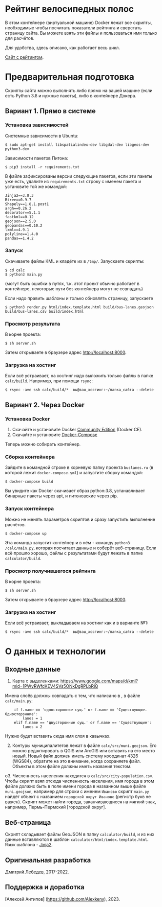 # Рейтинг велосипедных полос

В этом контейнере (виртуальной машине) Docker лежат все скрипты, необходимые чтобы посчитать показатели рейтинга и сверстать страницу сайта. Вы можете взять эти файлы и пользоваться ими только для расчётов.

Для удобства, здесь описано, как работает весь цикл.

[Сайт с рейтингом](https://bikelanes.transmetrika.com/).

# Предварительная подготовка

Скрипты сайта можно выполнять либо прямо на вашей машине (если есть Python 3.8 и нужные пакеты), либо в контейнере Докера.

## Вариант 1. Прямо в системе

### Установка зависимостей

Системные зависимости в Ubuntu:

    $ sudo apt-get install libspatialindex-dev libgdal-dev libgeos-dev python3-dev

Зависимости пакетов Питона:

    $ pip3 install -r requirements.txt

В файле зафиксированы версии следующие пакетов, если эти пакеты уже есть, удалите из `requirements.txt` строку с именем пакета и установите той же командой:

    Jinja2==3.0.3
    Rtree==0.9.7
    Shapely==1.8.1.post1
    argh==0.26.2
    decorator==5.1.1
    fastkml==0.12
    geojson==2.5.0
    geopandas==0.10.2
    lxml==4.9.1
    polyline==1.4.0
    pandas==1.4.2

### Запуск

Скачиваете файлы KML и кладёте их в `/tmp/`. Запускаете скрипты:

    $ cd calc
    $ python3 main.py

(могут быть ошибки в путях, т.к. этот проект обычно работает в контейнере, некоторые пути без контейнера могут не совпадать)

Если надо править шаблоны и только обновлять страницу, запускаете

    $ python3 render.py html/index.template.html build/bus-lanes.geojson build/bus-lanes.csv build/index.html

### Просмотр результата

В корне проекта:

    $ sh server.sh

Затем открываете в браузере адрес [http://localhost:8000](http://localhost:8000).

### Загрузка на хостинг

Если всё устраивает, на хостинг надо выложить только файлы в папке `calc/build`. Например, при помощи `rsync`:

    $ rsync -ave ssh calc/build/*  вы@ваш_хостинг:~/папка_сайта --delete

## Вариант 2. Через Docker

### Установка Docker

1. Скачайте и установите Docker [Community Edition](https://www.docker.com/community-edition/) (Docker CE).
2. Скачайте и установите [Docker-Compose](https://docs.docker.com/compose/install/)

Теперь можно собирать контейнер.

### Сборка контейнера

Зайдите в командной строке в корневую папку проекта `buslanes.ru` (в которой лежит `docker-compose.yml`) и запустите сборку командой:

    $ docker-compose build

Вы увидите как Docker скачивает образ python:3.8, устанавливает бинарные пакеты через apt, и питоновские через pip.

### Запуск контейнера

Можно не менять параметров скриптов и сразу запустить выполнение расчётов.

    $ docker-compose up

Эта команда запустит контейнер и в нём - команду `python3 /calc/main.py`, которая посчитает данные и соберёт веб-страницу. Если всё прошло хорошо, файлы с результатами будут лежать в папке `calculator/build`.

### Просмотр получившегося рейтинга

В корне проекта:

    $ sh server.sh

Затем открываете в браузере адрес [http://localhost:8000](http://localhost:8000).

### Загрузка на хостинг

Если всё устраивает, выкладываем на хостинг как и в варианте №1:

    $ rsync -ave ssh calc/build/*  вы@ваш_хостинг:~/папка_сайта --delete

# О данных и технологии

## Входные данные

1. Карта с выделенками: https://www.google.com/maps/d/kml?mid=1PWvRWfdKEV4SVs5ONkDgRPLbRiQ

  Имена слоёв должны совпадать с тем, что написано в , в файле `calc/main.py`:

        if f.name == 'односторонние сущ.' or f.name == 'Существующие. Односторонние':
            lanes = 1
        elif f.name == 'двусторонние сущ.' or f.name == 'Существующие':
            lanes = 2

  Нужно будет вставить сюда имя слоя в кавычках.

2. Контуры муниципалитетов лежат в файле `calc/src/muni.geojson`. Его можно редактировать в QGIS или ArcGIS или вставить на его место новый. Новый файл должен иметь систему координат 4326 (WGS84), обратите на это внимание, когда сохраняете файл. Объекты в этом файле должны иметь названия текстом.

o3. Численность населения находится в `calc/src/city-population.csv`. Чтобы скрипт взял отсюда численность населения, имя города в этом файле должно быть в поле имени города в названном выше файле `muni.geojson`, например для строки с именем `Иваново` скрипт `main.py` найдёт объект с названием `городской округ Иваново` (регистр букв не важен). Скрипт может найти города, заканчивающиеся на мягкий знак, например, Пермь-Пермский [городской округ].

## Веб-страница

Скрипт складывает файлы GeoJSON в папку `calculator/build`, и из них данные вставляются в шаблон `calculator/html/index.template.html`. Язык шаблона - [Jinja2](http://jinja.pocoo.org/docs/2.9/).

## Оригинальная разработка
[Дмитрий Лебедев](http://dl.one-giant-leap.info), 2017-2022.

## Поддержка и доработка
[Алексей Антипов] (https://github.com/Alexkeny), 2023.
